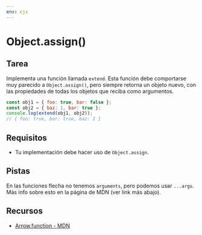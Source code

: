 ```yaml
---
env: cjs
---
```


# Object.assign()

## Tarea

Implementa una función llamada `extend`. Esta función debe comportarse muy
parecido a `Object.assign()`, pero siempre retorna un objeto nuevo, con las
propiedades de todas los objetos que reciba como argumentos.

```js
const obj1 = { foo: true, bar: false };
const obj2 = { baz: 1, bar: true };
console.log(extend(obj1, obj2));
// { foo: true, bar: true, baz: 1 }
```

## Requisitos

* Tu implementación debe hacer uso de `Object.assign`.

## Pistas

En las funciones flecha no tenemos `arguments`, pero podemos usar `...args`. Más
info sobre esto en la página de MDN (ver link más abajo).

## Recursos

* [Arrow.function - MDN](https://developer.mozilla.org/en-US/docs/Web/JavaScript/Reference/Functions/Arrow_functions)
